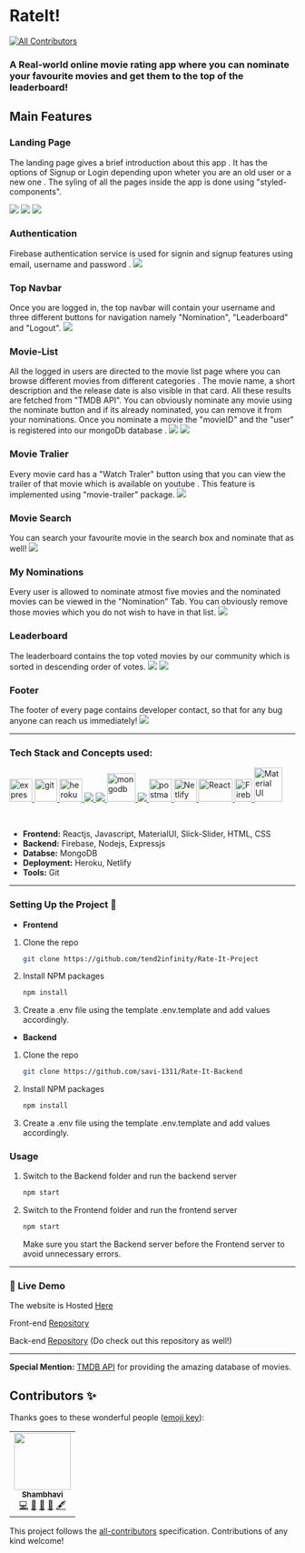 # RateIt!
<!-- ALL-CONTRIBUTORS-BADGE:START - Do not remove or modify this section -->
[![All Contributors](https://img.shields.io/badge/all_contributors-1-orange.svg?style=flat-square)](#contributors-)
<!-- ALL-CONTRIBUTORS-BADGE:END -->
### A Real-world online movie rating app where you can nominate your favourite movies and get them to the top of the leaderboard! 
## Main Features
### Landing Page
The landing page gives a brief introduction about this app . It has the options of Signup or Login depending upon wheter you are an old user or a new one . The syling of all the pages inside the app is done using "styled-components".

![](https://github.com/tend2infinity/Rate-It-Project/blob/master/public/screenshots/rateit1.JPG)
![](https://github.com/tend2infinity/Rate-It-Project/blob/master/public/screenshots/rateit2.JPG)
![](https://github.com/tend2infinity/Rate-It-Project/blob/master/public/screenshots/rateit3.JPG)

### Authentication
Firebase authentication service is used for signin and signup features using email, username and password .
![](https://github.com/tend2infinity/Rate-It-Project/blob/master/public/screenshots/rateit5.JPG)

### Top Navbar
Once you are logged in, the top navbar will contain your username and three different buttons for navigation namely "Nomination", "Leaderboard" and "Logout".
![](https://github.com/tend2infinity/Rate-It-Project/blob/master/public/screenshots/rateit6.JPG)

### Movie-List
All the logged in users are directed to the movie list page where you can browse different movies from different categories . The movie name, a short description and the release date is also visible in that card. All these results are fetched from "TMDB API". You can obviously nominate any movie using the nominate button and if its already nominated, you can remove it from your nominations. Once you nominate a movie the "movieID" and the "user" is registered into our mongoDb database .
![](https://github.com/tend2infinity/Rate-It-Project/blob/master/public/screenshots/rateit7.JPG)
![](https://github.com/tend2infinity/Rate-It-Project/blob/master/public/screenshots/rateit9.JPG)

### Movie Tralier
Every movie card has a "Watch Traler" button using that you can view the trailer of that movie which is available on youtube . This feature is implemented using "movie-trailer" package.
![](https://github.com/tend2infinity/Rate-It-Project/blob/master/public/screenshots/rateit8.JPG)

### Movie Search
You can search your favourite movie in the search box and nominate that as well!
![](https://github.com/tend2infinity/Rate-It-Project/blob/master/public/screenshots/rateit14.JPG)

### My Nominations
Every user is allowed to nominate atmost five movies and the nominated movies can be viewed in the "Nomination" Tab. You can obviously remove those movies which you do not wish to have in that list.
![](https://github.com/tend2infinity/Rate-It-Project/blob/master/public/screenshots/rateit11.JPG)

### Leaderboard
The leaderboard contains the top voted movies by our community which is sorted in descending order of votes.
![](https://github.com/tend2infinity/Rate-It-Project/blob/master/public/screenshots/rateit12.JPG)
![](https://github.com/tend2infinity/Rate-It-Project/blob/master/public/screenshots/rateit13.JPG)

### Footer
The footer of every page contains developer contact, so that for any bug anyone can reach us immediately!
![](https://github.com/tend2infinity/Rate-It-Project/blob/master/public/screenshots/rateit3.JPG)


***
### Tech Stack and Concepts used:

<p align="left"> <a href="https://expressjs.com" target="_blank"> <img src="https://www.vectorlogo.zone/logos/expressjs/expressjs-ar21.svg" alt="express" height="40"/> </a> <a href="https://git-scm.com/" target="_blank"> <img src="https://www.vectorlogo.zone/logos/git-scm/git-scm-icon.svg" alt="git" width="40" height="40"/> </a> <a href="https://heroku.com" target="_blank"> <img src="https://www.vectorlogo.zone/logos/heroku/heroku-icon.svg" alt="heroku" width="40" height="40"/> </a> <a href="https://www.w3.org/html/" target="_blank"> <img src="https://img.icons8.com/color/48/000000/html-5.png"/> </a> <a href="https://developer.mozilla.org/en-US/docs/Web/JavaScript" target="_blank"> <img src="https://img.icons8.com/color/48/000000/javascript.png"/> </a> <a href="https://www.mongodb.com/" target="_blank"> <img src="https://www.vectorlogo.zone/logos/mongodb/mongodb-icon.svg" alt="mongodb" width="50" height="50"/> </a> <a href="https://nodejs.org" target="_blank"> <img src="https://img.icons8.com/color/48/000000/nodejs.png"/> </a> <a href="https://postman.com" target="_blank"> <img src="https://www.vectorlogo.zone/logos/getpostman/getpostman-icon.svg" alt="postman" width="40" height="40"/> </a> <a href="https://www.netlify.com" target="_blank"> <img src="https://www.netlify.com/img/press/logos/logomark.png" alt="Netlify" width="40" height="40"/> </a> <a href="https://reactjs.org/" target="_blank"> <img src="https://upload.wikimedia.org/wikipedia/commons/thumb/a/a7/React-icon.svg/1280px-React-icon.svg.png" alt="React" width="60" height="40"/> </a> <a href="https://firebase.google.com/" target="_blank"> <img src="https://firebase.google.com/downloads/brand-guidelines/PNG/logo-logomark.png" alt="Firebase" width="30" height="40"/> </a> <a href="https://material-ui.com" target="_blank"> <img src="https://material-ui.com/static/logo.png" alt="Material UI" width="50" height="60"/> </a></p>
<br>

* __Frontend:__ Reactjs, Javascript, MaterialUI, Slick-Slider, HTML, CSS
* __Backend:__ Firebase, Nodejs, Expressjs
* __Databse:__ MongoDB
* __Deployment:__ Heroku, Netlify
* __Tools:__ Git

***

### Setting Up the Project 🔧

* __Frontend__

1. Clone the repo

   ```sh
   git clone https://github.com/tend2infinity/Rate-It-Project
   ```
2. Install NPM packages

   ```sh
   npm install
   ```
3. Create a .env file using the template .env.template and add values accordingly.

* __Backend__

1. Clone the repo

   ```sh
   git clone https://github.com/savi-1311/Rate-It-Backend
   ```
2. Install NPM packages

   ```sh
   npm install
   ```
3. Create a .env file using the template .env.template and add values accordingly.
   
### Usage

1.  Switch to the Backend folder and run the backend server

    ```sh 
    npm start 
    ```
    
2.  Switch to the Frontend folder and run the frontend server

    ```sh 
    npm start 
    ```
    
    Make sure you start the Backend server before the Frontend server to avoid unnecessary errors.
***

### 🔗 Live Demo

The website is Hosted [Here](https://rate-it-project.netlify.app)

Front-end [Repository](https://github.com/tend2infinity/Rate-It-Project)

Back-end [Repository](https://github.com/savi-1311/Rate-It-Backend) (Do check out this repository as well!)

***
__Special Mention:__ [TMDB API](https://developers.themoviedb.org/3) for providing the amazing database of movies.

## Contributors ✨

Thanks goes to these wonderful people ([emoji key](https://allcontributors.org/docs/en/emoji-key)):

<!-- ALL-CONTRIBUTORS-LIST:START - Do not remove or modify this section -->
<!-- prettier-ignore-start -->
<!-- markdownlint-disable -->
<table>
  <tr>
    <td align="center"><a href="https://portfolio-shambhavi.netlify.app/"><img src="https://avatars.githubusercontent.com/u/56017960?v=4?s=100" width="100px;" alt=""/><br /><sub><b>Shambhavi</b></sub></a><br /><a href="https://github.com/tend2infinity/Rate-It-Project/commits?author=savi-1311" title="Code">💻</a> <a href="#design-savi-1311" title="Design">🎨</a> <a href="https://github.com/tend2infinity/Rate-It-Project/commits?author=savi-1311" title="Documentation">📖</a> <a href="#data-savi-1311" title="Data">🔣</a> <a href="#content-savi-1311" title="Content">🖋</a></td>
  </tr>
</table>

<!-- markdownlint-restore -->
<!-- prettier-ignore-end -->

<!-- ALL-CONTRIBUTORS-LIST:END -->

This project follows the [all-contributors](https://github.com/all-contributors/all-contributors) specification. Contributions of any kind welcome!